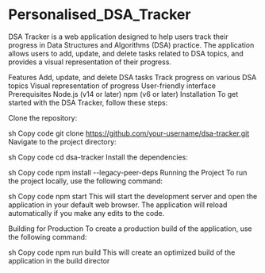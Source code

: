 # Personalised_DSA_Tracker

DSA Tracker is a web application designed to help users track their progress in Data Structures and Algorithms (DSA) practice. The application allows users to add, update, and delete tasks related to DSA topics, and provides a visual representation of their progress.

Features
Add, update, and delete DSA tasks
Track progress on various DSA topics
Visual representation of progress
User-friendly interface
Prerequisites
Node.js (v14 or later)
npm (v6 or later)
Installation
To get started with the DSA Tracker, follow these steps:

Clone the repository:

sh
Copy code
git clone https://github.com/your-username/dsa-tracker.git
Navigate to the project directory:

sh
Copy code
cd dsa-tracker
Install the dependencies:

sh
Copy code
npm install --legacy-peer-deps
Running the Project
To run the project locally, use the following command:

sh
Copy code
npm start
This will start the development server and open the application in your default web browser. The application will reload automatically if you make any edits to the code.

Building for Production
To create a production build of the application, use the following command:

sh
Copy code
npm run build
This will create an optimized build of the application in the build director
